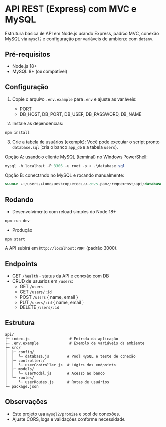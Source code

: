 # API REST (Express) com MVC e MySQL

Estrutura básica de API em Node.js usando Express, padrão MVC, conexão MySQL via `mysql2` e configuração por variáveis de ambiente com `dotenv`.

## Pré-requisitos
- Node.js 18+
- MySQL 8+ (ou compatível)

## Configuração
1. Copie o arquivo `.env.example` para `.env` e ajuste as variáveis:
   - PORT
   - DB_HOST, DB_PORT, DB_USER, DB_PASSWORD, DB_NAME

2. Instale as dependências:
```
npm install
```

3. Crie a tabela de usuários (exemplo):
Você pode executar o script pronto `database.sql` (cria o banco `app_db` e a tabela `users`).

Opção A: usando o cliente MySQL (terminal) no Windows PowerShell:
```powershell
mysql -h localhost -P 3306 -u root -p < .\database.sql
```

Opção B: conectando no MySQL e rodando manualmente:
```sql
SOURCE C:/Users/Aluno/Desktop/etec199-2025-pam2/reqGetPost/api/database.sql;
```

## Rodando
- Desenvolvimento com reload simples do Node 18+
```
npm run dev
```
- Produção
```
npm start
```

A API subirá em `http://localhost:PORT` (padrão 3000).

## Endpoints
- GET `/health` – status da API e conexão com DB
- CRUD de usuários em `/users`:
  - GET `/users`
  - GET `/users/:id`
  - POST `/users`  { name, email }
  - PUT `/users/:id`  { name, email }
  - DELETE `/users/:id`

## Estrutura
```
api/
├─ index.js                  # Entrada da aplicação
├─ .env.example              # Exemplo de variáveis de ambiente
├─ src/
│  ├─ config/
│  │  └─ database.js        # Pool MySQL e teste de conexão
│  ├─ controllers/
│  │  └─ userController.js  # Lógica dos endpoints
│  ├─ models/
│  │  └─ userModel.js       # Acesso ao banco
│  └─ routes/
│     └─ userRoutes.js      # Rotas de usuários
└─ package.json
```

## Observações
- Este projeto usa `mysql2/promise` e pool de conexões.
- Ajuste CORS, logs e validações conforme necessidade.
